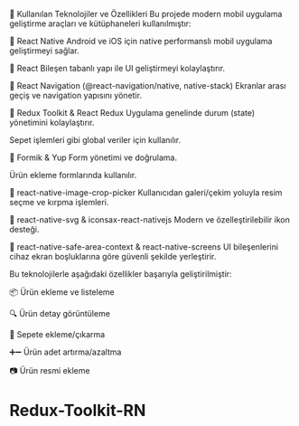 🧰 Kullanılan Teknolojiler ve Özellikleri
Bu projede modern mobil uygulama geliştirme araçları ve kütüphaneleri kullanılmıştır:

🔷 React Native
Android ve iOS için native performanslı mobil uygulama geliştirmeyi sağlar.

🔷 React
Bileşen tabanlı yapı ile UI geliştirmeyi kolaylaştırır.

🔷 React Navigation (@react-navigation/native, native-stack)
Ekranlar arası geçiş ve navigation yapısını yönetir.

🔷 Redux Toolkit & React Redux
Uygulama genelinde durum (state) yönetimini kolaylaştırır.

Sepet işlemleri gibi global veriler için kullanılır.

🔷 Formik & Yup
Form yönetimi ve doğrulama.

Ürün ekleme formlarında kullanılır.

🔷 react-native-image-crop-picker
Kullanıcıdan galeri/çekim yoluyla resim seçme ve kırpma işlemleri.

🔷 react-native-svg & iconsax-react-nativejs
Modern ve özelleştirilebilir ikon desteği.

🔷 react-native-safe-area-context & react-native-screens
UI bileşenlerini cihaz ekran boşluklarına göre güvenli şekilde yerleştirir.

Bu teknolojilerle aşağıdaki özellikler başarıyla geliştirilmiştir:

📦 Ürün ekleme ve listeleme

🔍 Ürün detay görüntüleme

🛒 Sepete ekleme/çıkarma

➕➖ Ürün adet artırma/azaltma

📷 Ürün resmi ekleme
# Redux-Toolkit-RN
